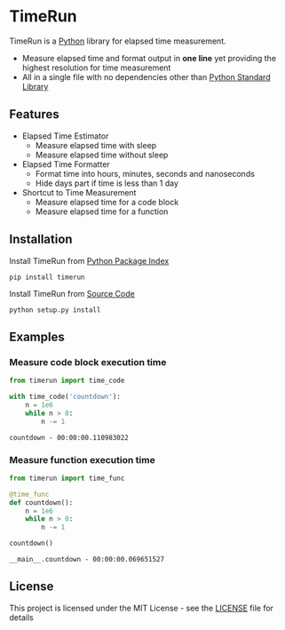 # TimeRun

TimeRun is a [Python](https://www.python.org) library for elapsed time measurement.

* Measure elapsed time and format output in **one line** yet providing the highest resolution for time measurement
* All in a single file with no dependencies other than [Python Standard Library](https://docs.python.org/3/library/)

## Features

* Elapsed Time Estimator
    * Measure elapsed time with sleep
    * Measure elapsed time without sleep
* Elapsed Time Formatter
    * Format time into hours, minutes, seconds and nanoseconds
    * Hide days part if time is less than 1 day 
* Shortcut to Time Measurement
    * Measure elapsed time for a code block
    * Measure elapsed time for a function

## Installation

Install TimeRun from [Python Package Index](https://pypi.org/project/timerun/)

```
pip install timerun
```

Install TimeRun from [Source Code](https://github.com/HH-MWB/timerun)

```
python setup.py install
```

## Examples

### Measure code block execution time

```python
from timerun import time_code

with time_code('countdown'):
    n = 1e6
    while n > 0:
        n -= 1
```

```
countdown - 00:00:00.110983022
```

### Measure function execution time

```python
from timerun import time_func

@time_func
def countdown():
    n = 1e6
    while n > 0:
        n -= 1

countdown()
```

```
__main__.countdown - 00:00:00.069651527
```

## License

This project is licensed under the MIT License - see the [LICENSE](https://github.com/HH-MWB/timerun/blob/master/LICENSE) file for details
